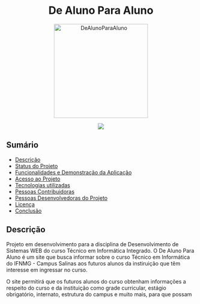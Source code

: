 <h1 align="center"> De Aluno Para Aluno </h1>

<p align="center">
  <img width="250" height="250" alt="DeAlunoParaAluno" src="https://user-images.githubusercontent.com/108373863/225622400-fc05f787-526b-4fe2-94d1-dddd0f3e8827.png">
</p>

<p align="center">
<img src="http://img.shields.io/static/v1?label=STATUS&message=EM%20DESENVOLVIMENTO&color=GREEN&style=for-the-badge"/>
</p>

## Sumário

* [Descrição](#descrição-do-projeto)
* [Status do Projeto](#status-do-Projeto)
* [Funcionalidades e Demonstração da Aplicação](#funcionalidades-e-demonstração-da-aplicação)
* [Acesso ao Projeto](#acesso-ao-projeto)
* [Tecnologias utilizadas](#tecnologias-utilizadas)
* [Pessoas Contribuidoras](#pessoas-contribuidoras)
* [Pessoas Desenvolvedoras do Projeto](#pessoas-desenvolvedoras)
* [Licença](#licença)
* [Conclusão](#conclusão)
    
## Descrição
    
<p> Projeto em desenvolvimento para a disciplina de Desenvolvimento de Sistemas WEB do curso Técnico em Informática Integrado. O De Aluno Para Aluno é um site que busca informar sobre o curso Técnico em Informática do IFNMG - Campus Salinas aos futuros alunos da instiruição que têm interesse em ingressar no curso.</p>

<p> O site permitirá que os futuros alunos do curso obtenham informações a respeito do curso e da instituição como grade curricular, estágio obrigatório, internato, estrutura do campus e muito mais, para que possam </p>
